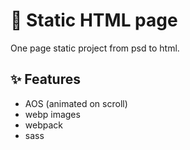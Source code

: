 # 🚀 Static HTML page

One page static project from psd to html.

## ✨ Features
- AOS (animated on scroll)
- webp images
- webpack
- sass
